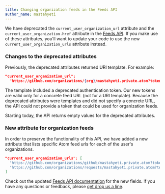 ```yaml
---
title: Changing organization feeds in the Feeds API
author_name: mastahyeti
---
```


We have deprecated the `current_user_organization_url` attribute and the
`current_user_organization.href` attribute in the [Feeds API][docs]. If you make
use of these attributes, you'll want to update your code to use the new
`current_user_organization_urls` attribute instead.

### Changes to the deprecated attributes

Previously, the deprecated attributes returned URI template. For example:

``` json
"current_user_organization_url":
  "https://github.com/organizations/{org}/mastahyeti.private.atom?token=abc123"
```

The template included a deprecated authentication token. Our new tokens are
valid only for a concrete feed URL (not for a URI template). Because the
deprecated attributes were templates and did not specify a concrete URL, the API
could not provide a token that could be used for organization feeds.

Starting today, the API returns empty values for the deprecated attributes.

### New attribute for organization feeds

In order to preserve the functionality of this API, we have added a new
attribute that lists specific Atom feed urls for each of the user's
organizations.

``` json
"current_user_organization_urls": [
  "https://github.com/organizations/github/mastahyeti.private.atom?token=abc123"
  "https://github.com/organizations/requests/mastahyeti.private.atom?token=token=def456"
]
```

Check out the updated [Feeds API documentation][docs] for the new fields. If you
have any questions or feedback, please [get drop us a line][contact].

[docs]: /v3/activity/feeds/
[contact]: https://github.com/contact?form[subject]=Changing+organization+feeds+in+the+Feeds+API
